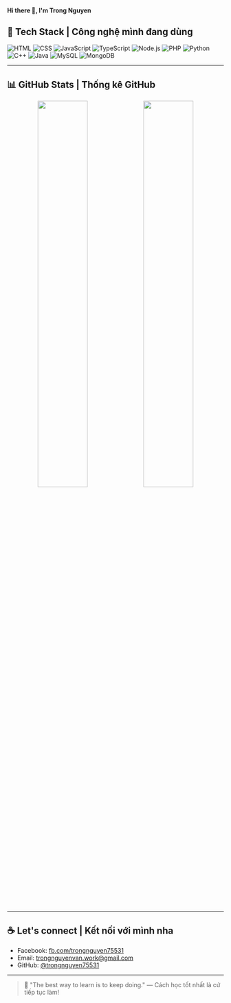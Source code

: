 <h4>Hi there 👋, I'm Trong Nguyen</h1>

## 🔧 Tech Stack | Công nghệ mình đang dùng

![HTML](https://img.shields.io/badge/-HTML5-E34F26?style=flat&logo=html5&logoColor=white)
![CSS](https://img.shields.io/badge/-CSS3-1572B6?style=flat&logo=css3)
![JavaScript](https://img.shields.io/badge/-JavaScript-F7DF1E?style=flat&logo=javascript&logoColor=black)
![TypeScript](https://img.shields.io/badge/-TypeScript-3178C6?style=flat&logo=typescript&logoColor=white)
![Node.js](https://img.shields.io/badge/-Node.js-339933?style=flat&logo=node.js&logoColor=white)
![PHP](https://img.shields.io/badge/-PHP-777BB4?style=flat&logo=php&logoColor=white)
![Python](https://img.shields.io/badge/-Python-3776AB?style=flat&logo=python&logoColor=white)
![C++](https://img.shields.io/badge/-C++-00599C?style=flat&logo=c%2b%2b&logoColor=white)
![Java](https://img.shields.io/badge/-Java-007396?style=flat&logo=java&logoColor=white)
![MySQL](https://img.shields.io/badge/-MySQL-4479A1?style=flat&logo=mysql&logoColor=white)
![MongoDB](https://img.shields.io/badge/-MongoDB-47A248?style=flat&logo=mongodb&logoColor=white)

---

## 📊 GitHub Stats | Thống kê GitHub

<p align="center">
  <img src="https://github-readme-stats.vercel.app/api?username=trongnguyen75531&show_icons=true&theme=radical" width="48%">
  <img src="https://github-readme-streak-stats.herokuapp.com?user=trongnguyen75531&theme=radical&hide_border=true" width="48%">
</p>

---

## ☕ Let's connect | Kết nối với mình nha

- Facebook: [fb.com/trongnguyen75531](https://facebook.com/trongnguyen75531)
- Email: trongnguyenvan.work@gmail.com
- GitHub: [@trongnguyen75531](https://github.com/trongnguyen75531)

---

> 💭 "The best way to learn is to keep doing." — Cách học tốt nhất là cứ tiếp tục làm!
